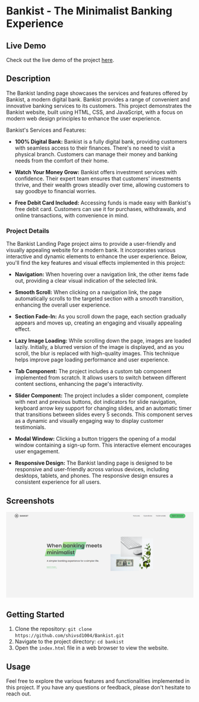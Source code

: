 # Bankist - The Minimalist Banking Experience

## Live Demo

Check out the live demo of the project [here](https://bankist-shivam.netlify.app/).

## Description

The Bankist landing page showcases the services and features offered by Bankist, a modern digital bank. Bankist provides a range of convenient and innovative banking services to its customers. This project demonstrates the Bankist website, built using HTML, CSS, and JavaScript, with a focus on modern web design principles to enhance the user experience.

Bankist's Services and Features:

- **100% Digital Bank:** Bankist is a fully digital bank, providing customers with seamless access to their finances. There's no need to visit a physical branch. Customers can manage their money and banking needs from the comfort of their home.

- **Watch Your Money Grow:** Bankist offers investment services with confidence. Their expert team ensures that customers' investments thrive, and their wealth grows steadily over time, allowing customers to say goodbye to financial worries.

- **Free Debit Card Included:** Accessing funds is made easy with Bankist's free debit card. Customers can use it for purchases, withdrawals, and online transactions, with convenience in mind.

### Project Details

The Bankist Landing Page project aims to provide a user-friendly and visually appealing website for a modern bank. It incorporates various interactive and dynamic elements to enhance the user experience. Below, you'll find the key features and visual effects implemented in this project:

- **Navigation:** When hovering over a navigation link, the other items fade out, providing a clear visual indication of the selected link.

- **Smooth Scroll:** When clicking on a navigation link, the page automatically scrolls to the targeted section with a smooth transition, enhancing the overall user experience.

- **Section Fade-In:** As you scroll down the page, each section gradually appears and moves up, creating an engaging and visually appealing effect.

- **Lazy Image Loading:** While scrolling down the page, images are loaded lazily. Initially, a blurred version of the image is displayed, and as you scroll, the blur is replaced with high-quality images. This technique helps improve page loading performance and user experience.

- **Tab Component:** The project includes a custom tab component implemented from scratch. It allows users to switch between different content sections, enhancing the page's interactivity.

- **Slider Component:** The project includes a slider component, complete with next and previous buttons, dot indicators for slide navigation, keyboard arrow key support for changing slides, and an automatic timer that transitions between slides every 5 seconds. This component serves as a dynamic and visually engaging way to display customer testimonials.

- **Modal Window:** Clicking a button triggers the opening of a modal window containing a sign-up form. This interactive element encourages user engagement.

- **Responsive Design:** The Bankist landing page is designed to be responsive and user-friendly across various devices, including desktops, tablets, and phones. The responsive design ensures a consistent experience for all users.

## Screenshots

![Screenshots](img/screenshot.png)

## Getting Started

1. Clone the repository: `git clone https://github.com/shivsd1004/Bankist.git`
2. Navigate to the project directory: `cd bankist`
3. Open the `index.html` file in a web browser to view the website.

## Usage

Feel free to explore the various features and functionalities implemented in this project. If you have any questions or feedback, please don't hesitate to reach out.

